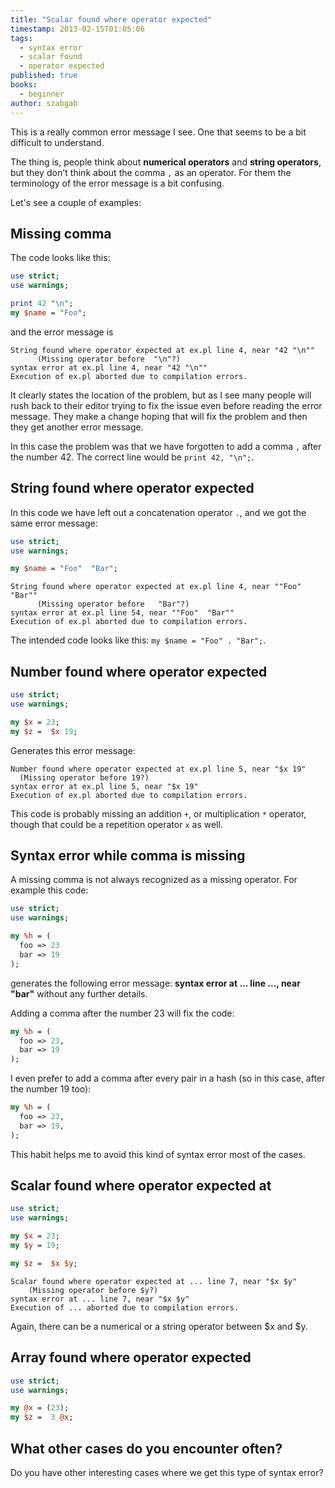 ```yaml
---
title: "Scalar found where operator expected"
timestamp: 2013-02-15T01:05:06
tags:
  - syntax error
  - scalar found
  - operator expected
published: true
books:
  - beginner
author: szabgab
---
```



This is a really common error message I see. One that seems to be a bit difficult to understand.

The thing is, people think about <b>numerical operators</b> and <b>string operators</b>,
but they don't think about the comma `,` as an operator. For them the terminology of
the error message is a bit confusing.

Let's see a couple of examples:


## Missing comma

The code looks like this:

```perl
use strict;
use warnings;

print 42 "\n";
my $name = "Foo";
```

and the error message is

```
String found where operator expected at ex.pl line 4, near "42 "\n""
      (Missing operator before  "\n"?)
syntax error at ex.pl line 4, near "42 "\n""
Execution of ex.pl aborted due to compilation errors.
```

It clearly states the location of the problem, but as I see many people will rush
back to their editor trying to fix the issue even before reading the error message.
They make a change hoping that will fix the problem and then they get
another error message.

In this case the problem was that we have forgotten to add a comma `,` after the number 42.
The correct line would be  `print 42, "\n";`.


## String found where operator expected

In this code we have left out a concatenation operator `.`, and we got the same error message:

```perl
use strict;
use warnings;

my $name = "Foo"  "Bar";
```

```
String found where operator expected at ex.pl line 4, near ""Foo"  "Bar""
      (Missing operator before   "Bar"?)
syntax error at ex.pl line 54, near ""Foo"  "Bar""
Execution of ex.pl aborted due to compilation errors.
```

The intended code looks like this: `my $name = "Foo" . "Bar";`.

## Number found where operator expected

```perl
use strict;
use warnings;

my $x = 23;
my $z =  $x 19;
```

Generates this error message:

```
Number found where operator expected at ex.pl line 5, near "$x 19"
  (Missing operator before 19?)
syntax error at ex.pl line 5, near "$x 19"
Execution of ex.pl aborted due to compilation errors.
```

This code is probably missing an addition `+`, or multiplication `*` operator,
though that could be a repetition operator `x` as well.

## Syntax error while comma is missing

A missing comma is not always recognized as a missing operator.
For example this code:

```perl
use strict;
use warnings;

my %h = (
  foo => 23
  bar => 19
);
```

generates the following error message: <b>syntax error at ... line ..., near "bar"</b>
without any further details.

Adding a comma after the number 23 will fix the code:

```perl
my %h = (
  foo => 23,
  bar => 19
);
```

I even prefer to add a comma after every pair in a hash (so in this case, after the number 19 too):

```perl
my %h = (
  foo => 23,
  bar => 19,
);
```

This habit helps me to avoid this kind of syntax error most of the cases.


## Scalar found where operator expected at

```perl
use strict;
use warnings;

my $x = 23;
my $y = 19;

my $z =  $x $y;
```

```
Scalar found where operator expected at ... line 7, near "$x $y"
    (Missing operator before $y?)
syntax error at ... line 7, near "$x $y"
Execution of ... aborted due to compilation errors.
```

Again, there can be a numerical or a string operator between $x and $y.

## Array found where operator expected

```perl
use strict;
use warnings;

my @x = (23);
my $z =  3 @x;
```

## What other cases do you encounter often?

Do you have other interesting cases where we get this type of syntax error?


